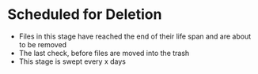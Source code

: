 # Scheduled for Deletion

- Files in this stage have reached the end of their life span and are about to be removed
- The last check, before files are moved into the trash
- This stage is swept every x days